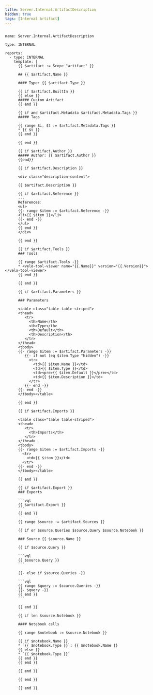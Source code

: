 ```yaml
---
title: Server.Internal.ArtifactDescription
hidden: true
tags: [Internal Artifact]
---
```




<pre><code class="language-yaml">
name: Server.Internal.ArtifactDescription

type: INTERNAL

reports:
  - type: INTERNAL
    template: |
      {{ $artifact := Scope "artifact" }}

      ## {{ $artifact.Name }}

      #### Type: {{ $artifact.Type }}

      {{ if $artifact.BuiltIn }}
      {{ else }}
      ##### Custom Artifact
      {{ end }}

      {{ if and $artifact.Metadata $artifact.Metadata.Tags }}
      ##### Tags

      {{ range $i, $t := $artifact.Metadata.Tags }}
      * {{ $t }}
      {{ end }}

      {{ end }}

      {{ if $artifact.Author }}
      ##### Author: {{ $artifact.Author }}
      {{end}}

      {{ if $artifact.Description }}

      &lt;div class="description-content"&gt;

      {{ $artifact.Description }}

      {{ if $artifact.Reference }}
      ---
      References:
      &lt;ul&gt;
      {{- range $item := $artifact.Reference -}}
      &lt;li&gt;{{ $item }}&lt;/li&gt;
      {{- end -}}
      &lt;/ul&gt;
      {{ end }}
      &lt;/div&gt;

      {{ end }}

      {{ if $artifact.Tools }}
      ### Tools

      {{ range $artifact.Tools -}}
      * &lt;velo-tool-viewer name="{{.Name}}" version="{{.Version}}"&gt;&lt;/velo-tool-viewer&gt;
      {{ end }}

      {{ end }}

      {{ if $artifact.Parameters }}

      ### Parameters

      &lt;table class="table table-striped"&gt;
      &lt;thead&gt;
         &lt;tr&gt;
           &lt;th&gt;Name&lt;/th&gt;
           &lt;th&gt;Type&lt;/th&gt;
           &lt;th&gt;Default&lt;/th&gt;
           &lt;th&gt;Description&lt;/th&gt;
         &lt;/tr&gt;
      &lt;/thead&gt;
      &lt;tbody&gt;
      {{- range $item := $artifact.Parameters -}}
         {{- if not (eq $item.Type "hidden") -}}
           &lt;tr&gt;
             &lt;td&gt;{{ $item.Name }}&lt;/td&gt;
             &lt;td&gt;{{ $item.Type }}&lt;/td&gt;
             &lt;td&gt;&lt;pre&gt;{{ $item.Default }}&lt;/pre&gt;&lt;/td&gt;
             &lt;td&gt;{{ $item.Description }}&lt;/td&gt;
           &lt;/tr&gt;
         {{- end -}}
      {{- end -}}
      &lt;/tbody&gt;&lt;/table&gt;

      {{ end }}

      {{ if $artifact.Imports }}

      &lt;table class="table table-striped"&gt;
      &lt;thead&gt;
         &lt;tr&gt;
           &lt;th&gt;Imports&lt;/th&gt;
         &lt;/tr&gt;
      &lt;/thead&gt;
      &lt;tbody&gt;
      {{- range $item := $artifact.Imports -}}
        &lt;tr&gt;
          &lt;td&gt;{{ $item }}&lt;/td&gt;
        &lt;/tr&gt;
      {{- end -}}
      &lt;/tbody&gt;&lt;/table&gt;

      {{ end }}

      {{ if $artifact.Export }}
      ### Exports

      ```vql
      {{ $artifact.Export }}
      ```
      {{ end }}

      {{ range $source := $artifact.Sources }}

      {{ if or $source.Queries $source.Query $source.Notebook }}

      ### Source {{ $source.Name }}

      {{ if $source.Query }}

      ```vql
      {{ $source.Query }}
      ```

      {{- else if $source.Queries -}}

      ```vql
      {{ range $query := $source.Queries -}}
      {{- $query -}}
      {{ end }}
      ```

      {{ end }}

      {{ if len $source.Notebook }}

      #### Notebook cells

      {{ range $notebook := $source.Notebook }}

      {{ if $notebook.Name }}
      * `{{ $notebook.Type }}`: {{ $notebook.Name }}
      {{ else }}
      * `{{ $notebook.Type }}`
      {{ end }}
      {{ end }}

      {{ end }}

      {{ end }}

      {{ end }}

</code></pre>

